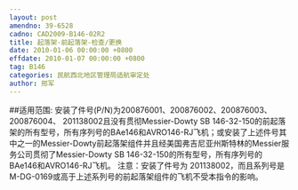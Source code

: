```yaml
---
layout: post
amendno: 39-6528
cadno: CAD2009-B146-02R2
title: 起落架-前起落架-检查/更换
date: 2010-01-06 00:00:00 +0800
effdate: 2010-01-07 00:00:00 +0800
tag: B146
categories: 民航西北地区管理局适航审定处
author: 邢军
---
```


##适用范围:
安装了件号(P/N)为200876001、200876002、200876003、200876004、 201138002且没有贯彻Messier-Dowty SB 146-32-150的前起落架的所有型号，所有序列号的BAe146和AVRO146-RJ飞机；或安装了上述件号其中之一的Messier-Dowty前起落架组件并且经美国弗吉尼亚州斯特林的Messier服务公司贯彻了Messier-Dowty SB 146-32-150的所有型号，所有序列号的BAe146和AVRO146-RJ飞机。
注意：安装了件号为 201138002，而且系列号是 M-DG-0169或高于上述系列号的前起落架组件的飞机不受本指令的影响。

